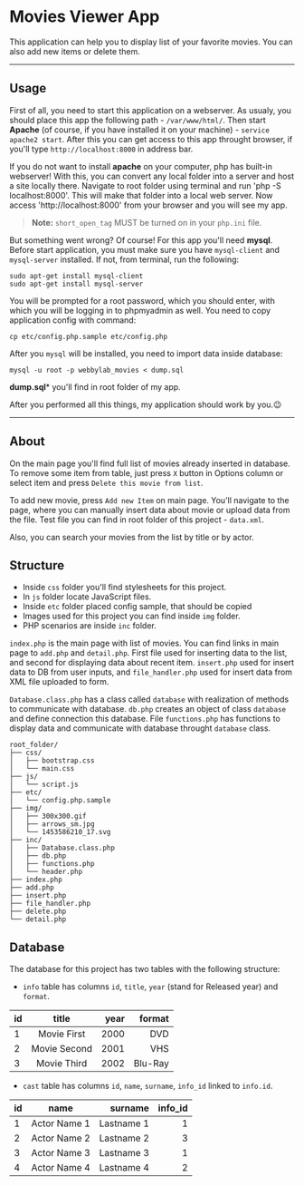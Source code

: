 Movies Viewer App
=================

This application can help you to display list of your favorite movies. You can also add new items or delete them.

***

## Usage

First of all, you need to start this application on a webserver. As usualy, you should place this app the following path - `/var/www/html/`. Then start **Apache** (of course, if you have installed it on your machine) - `service apache2 start`. After this you can get access to this app throught browser, if you'll type `http://localhost:8000` in address bar.

If you do not want to install **apache** on your computer, php has built-in webserver! With this, you can convert any local folder into a server and host a site locally there. Navigate to root folder using terminal and run 'php -S localhost:8000'. This will make that folder into a local web server. Now access 'http://localhost:8000' from your browser and you will see my app.

> **Note:** `short_open_tag` MUST be turned on in your `php.ini` file.

But something went wrong? Of course! For this app you'll need **mysql**. Before start application, you must make sure you have `mysql-client` and `mysql-server` installed. If not, from terminal, run the following:

```
sudo apt-get install mysql-client
sudo apt-get install mysql-server
```

You will be prompted for a root password, which you should enter, with which you will be logging in to phpmyadmin as well. You need to copy application config with command:

```
cp etc/config.php.sample etc/config.php
```

After you `mysql` will be installed, you need to import data inside database:

```
mysql -u root -p webbylab_movies < dump.sql
```

**dump.sql*** you'll find in root folder of my app.

After you performed all this things, my application should work by you.:wink:

***

## About

On the main page you'll find full list of movies already inserted in database. To remove some item from table, just press `X` button in Options column or select item and press `Delete this movie from list`.

To add new movie, press `Add new Item` on main page. You'll navigate to the page, where you can manually insert data about movie or upload data from the file. Test file you can find in root folder of this project - `data.xml`.

Also, you can search your movies from the list by title or by actor.

## Structure

+ Inside `css` folder you'll find stylesheets for this project.
+ In `js` folder locate JavaScript files.
+ Inside `etc` folder placed config sample, that should be copied
+ Images used for this project you can find inside `img` folder.
+ PHP scenarios are inside `inc` folder.

`index.php` is the main page with list of movies. You can find links in main page to `add.php` and `detail.php`. First file used for inserting data to the list, and second for displaying data about recent item. `insert.php` used for insert data to DB from user inputs, and `file_handler.php` used for insert data from XML file uploaded to form.

`Database.class.php` has a class called `database` with realization of methods to communicate with database. `db.php` creates an object of class `database` and define connection this database. File `functions.php` has functions to display data and communicate with database throught `database` class.

```
root_folder/
├── css/
│   ├── bootstrap.css
│   └── main.css
├── js/
│   └── script.js
├── etc/
│   └── config.php.sample
├── img/
│   ├── 300x300.gif
│   ├── arrows_sm.jpg
│   └── 1453586210_17.svg
├── inc/
│   ├── Database.class.php
│   ├── db.php
│   ├── functions.php
│   └── header.php
├── index.php
├── add.php
├── insert.php
├── file_handler.php
├── delete.php
└── detail.php
```

## Database

The database for this project has two tables with the following structure:

+ `info` table has columns `id`, `title`, `year` (stand for Released year) and `format`.

| id  | title        | year  | format    |
| --- |:------------:| -----:| ---------:|
| 1   | Movie First  | 2000  | DVD       |
| 2   | Movie Second | 2001  | VHS       |
| 3   | Movie Third  | 2002  | Blu-Ray   |

+ `cast` table has columns `id`, `name`, `surname`, `info_id` linked to `info.id`.

| id  | name          | surname      | info_id  |
| --- |:-------------:| ------------:| --------:|
| 1   | Actor Name 1  | Lastname 1   | 1        |
| 2   | Actor Name 2  | Lastname 2   | 3        |
| 3   | Actor Name 3  | Lastname 3   | 1        |
| 4   | Actor Name 4  | Lastname 4   | 2        |